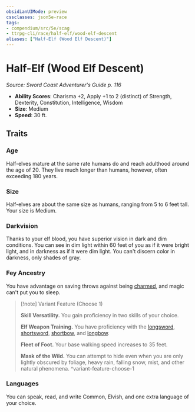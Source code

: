 ```yaml
---
obsidianUIMode: preview
cssclasses: json5e-race
tags:
- compendium/src/5e/scag
- ttrpg-cli/race/half-elf/wood-elf-descent
aliases: ["Half-Elf (Wood Elf Descent)"]
---
```

# Half-Elf (Wood Elf Descent)
*Source: Sword Coast Adventurer's Guide p. 116*  

- **Ability Scores**: Charisma +2, Apply +1 to 2 (distinct) of Strength, Dexterity, Constitution, Intelligence, Wisdom
- **Size**: Medium
- **Speed**: 30 ft.

## Traits

### Age

Half-elves mature at the same rate humans do and reach adulthood around the age of 20. They live much longer than humans, however, often exceeding 180 years.

### Size

Half-elves are about the same size as humans, ranging from 5 to 6 feet tall. Your size is Medium.

### Darkvision

Thanks to your elf blood, you have superior vision in dark and dim conditions. You can see in dim light within 60 feet of you as if it were bright light, and in darkness as if it were dim light. You can't discern color in darkness, only shades of gray.

### Fey Ancestry

You have advantage on saving throws against being [charmed](/compendium/rules/conditions.md#charmed), and magic can't put you to sleep.

> [!note] Variant Feature (Choose 1)
> 
> **Skill Versatility.** You gain proficiency in two skills of your choice.
> 
> **Elf Weapon Training.** You have proficiency with the [longsword](compendium/items/longsword.md), [shortsword](compendium/items/shortsword.md), [shortbow](compendium/items/shortbow.md), and [longbow](compendium/items/longbow.md).
> 
> **Fleet of Foot.** Your base walking speed increases to 35 feet.
> 
> **Mask of the Wild.** You can attempt to hide even when you are only lightly obscured by foliage, heavy rain, falling snow, mist, and other natural phenomena.
^variant-feature-choose-1

### Languages

You can speak, read, and write Common, Elvish, and one extra language of your choice.